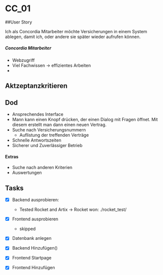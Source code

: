 # CC\_01

##User Story

Ich als Concordia Mitarbeiter möchte Versicherungen in einem System ablegen, damit ich, oder andere sie später wieder aufrufen können.

##### Concordia Mitarbeiter
 - Webzugriff
 - Viel Fachwissen -> effizientes Arbeiten
 - 

## Aktzeptanzkritieren

## Dod

- Ansprechendes Interface
- Mann kann einen Knopf drücken, der einen Dialog mit Fragen öffnet. Mit diesem erstellt man dann einen neuen Vertrag.
- Suche nach Versicherungsnummern
	- Auflistung der treffenden Verträge
- Schnelle Antwortszeiten
- Sicherer und Zuverlässiger Betrieb

#### Extras

- Suche nach anderen Kriterien 
- Auswertungen

## Tasks

- [x] Backend ausprobieren:
	- Tested Rocket and Artix -> Rocket won: ./rocket\_test/
- [x] Frontend ausprobieren
	- skipped
- [x] Datenbank anlegen
- [x] Backend Hinzufügen()
- [x] Frontend Startpage
- [x] Frontend Hinzufügen

